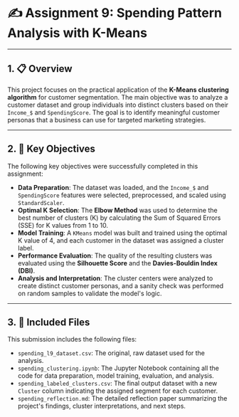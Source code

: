 # ✍️ Assignment 9: Spending Pattern Analysis with K-Means

---

## 1. 📋 Overview

This project focuses on the practical application of the **K-Means clustering algorithm** for customer segmentation. The main objective was to analyze a customer dataset and group individuals into distinct clusters based on their `Income_$` and `SpendingScore`. The goal is to identify meaningful customer personas that a business can use for targeted marketing strategies.

---

## 2. 🎯 Key Objectives

The following key objectives were successfully completed in this assignment:

* **Data Preparation**: The dataset was loaded, and the `Income_$` and `SpendingScore` features were selected, preprocessed, and scaled using `StandardScaler`.
* **Optimal K Selection**: The **Elbow Method** was used to determine the best number of clusters (K) by calculating the Sum of Squared Errors (SSE) for K values from 1 to 10.
* **Model Training**: A `KMeans` model was built and trained using the optimal K value of 4, and each customer in the dataset was assigned a cluster label.
* **Performance Evaluation**: The quality of the resulting clusters was evaluated using the **Silhouette Score** and the **Davies-Bouldin Index (DBI)**.
* **Analysis and Interpretation**: The cluster centers were analyzed to create distinct customer personas, and a sanity check was performed on random samples to validate the model's logic.

---

## 3. 📂 Included Files

This submission includes the following files:

* `spending_l9_dataset.csv`: The original, raw dataset used for the analysis.
* `spending_clustering.ipynb`: The Jupyter Notebook containing all the code for data preparation, model training, evaluation, and analysis.
* `spending_labeled_clusters.csv`: The final output dataset with a new `Cluster` column indicating the assigned segment for each customer.
* `spending_reflection.md`: The detailed reflection paper summarizing the project's findings, cluster interpretations, and next steps.